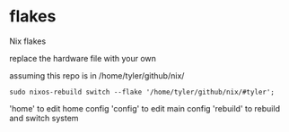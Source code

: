 # flakes
Nix flakes

replace the hardware file with your own

assuming this repo is in /home/tyler/github/nix/

```
sudo nixos-rebuild switch --flake '/home/tyler/github/nix/#tyler';
```

'home' to edit home config
'config' to edit main config
'rebuild' to rebuild and switch system
